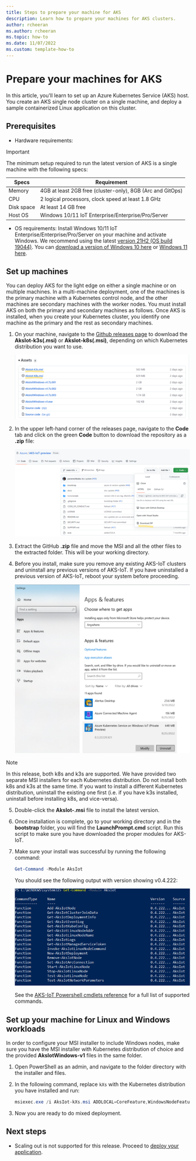 ```yaml
---
title: Steps to prepare your machine for AKS
description: Learn how to prepare your machines for AKS clusters. 
author: rcheeran
ms.author: rcheeran
ms.topic: how-to
ms.date: 11/07/2022
ms.custom: template-how-to
---
```


# Prepare your machines for AKS

In this article, you'll learn to set up an Azure Kubernetes Service (AKS) host. You create an AKS single node cluster on a single machine, and deploy a sample containerized Linux application on this cluster.

## Prerequisites

- Hardware requirements:

> [!IMPORTANT]
> The minimum setup required to run the latest version of AKS is a single machine with the following specs:

| Specs | Requirement |
| ---------- | --------- |
| Memory | 4GB at least 2GB free (cluster-only), 8GB (Arc and GitOps) |
| CPU | 2 logical processors, clock speed at least 1.8 GHz |
| Disk space | At least 14 GB free |
| Host OS | Windows 10/11 IoT Enterprise/Enterprise/Pro/Server |

- OS requirements: Install Windows 10/11 IoT Enterprise/Enterprise/Pro/Server on your machine and activate Windows. We recommend using the latest [version 21H2 (OS build 19044)](/windows/release-health/release-information). You can [download a version of Windows 10 here](https://www.microsoft.com/software-download/windows10) or [Windows 11 here](https://www.microsoft.com/software-download/windows11).

## Set up machines

You can deploy AKS for the light edge on either a single machine or on multiple machines. In a multi-machine deployment, one of the machines is the primary machine with a Kubernetes control node, and the other machines are secondary machines with the worker nodes. You must install AKS on both the primary and secondary machines as follows. Once AKS is installed, when you create your Kubernetes cluster, you identify one machine as the primary and the rest as secondary machines.

1. On your machine, navigate to the [Github releases page](https://github.com/Azure/AKS-IoT-preview/releases) to download the **AksIot-k3s(.msi)** or **AksIot-k8s(.msi)**, depending on which Kubernetes distribution you want to use.

   ![AKS on Windows release page](media/aks-lite/aks-lite-release-assets.png)

2. In the upper left-hand corner of the releases page, navigate to the **Code** tab and click on the green **Code** button to download the repository as a **.zip** file:  

   ![repository download](media/aks-lite/aks-lite-download-zip.png)

3. Extract the GitHub **.zip** file and move the MSI and all the other files to the extracted folder. This will be your working directory.

4. Before you install, make sure you remove any existing AKS-IoT clusters and uninstall any previous versions of AKS-IoT. If you have uninstalled a previous version of AKS-IoT, reboot your system before proceeding.

   ![uninstall](media/aks-lite/aks-lite-uninstall.png)

> [!NOTE]
> In this release, both k8s and k3s are supported. We have provided two separate MSI installers for each Kubernetes distribution. Do not install both k8s and k3s at the same time. If you want to install a different Kubernetes distribution, uninstall the existing one first (i.e. if you have k3s installed, uninstall before installing k8s, and vice-versa).

5. Double-click the **AksIot-<k8s or k3s>.msi** file to install the latest version.

6. Once installation is complete, go to your working directory and in the **bootstrap** folder, you will find the **LaunchPrompt.cmd** script. Run this script to make sure you have downloaded the proper modules for AKS-IoT.

7. Make sure your install was successful by running the following command:

    ```powershell
    Get-Command -Module AksIot
    ```

    You should see the following output with version showing v0.4.222:

    ![aksiot modules installed](media/aks-lite/aks-lite-modules-installed.png)

    See the [AKS-IoT Powershell cmdlets reference](./reference/aks-lite-ps/index.md) for a full list of supported commands.

## Set up your machine for Linux and Windows workloads

In order to configure your MSI installer to include Windows nodes, make sure you have the MSI installer with Kubernetes distribution of choice and the provided **AksIotWindows-v1** files in the same folder.

1. Open PowerShell as an admin, and navigate to the folder directory with the installer and files.

2. In the following command, replace `kXs` with the Kubernetes distribution you have installed and run:

    ```powershell
    msiexec.exe /i AksIot-kXs.msi ADDLOCAL=CoreFeature,WindowsNodeFeature
    ```

3. Now you are ready to do mixed deployment.

## Next steps

- Scaling out is not supported for this release. Proceed to [deploy your application](/docs/deploying-workloads.md).
